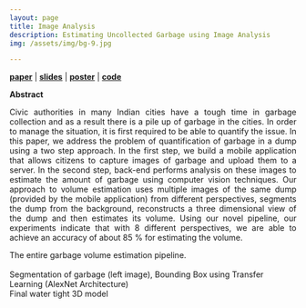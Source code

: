 ```yaml
---
layout: page
title: Image Analysis
description: Estimating Uncollected Garbage using Image Analysis
img: /assets/img/bg-9.jpg

---
```

<p>
<a target="_blank" href="/assets/papers/image-analysis.pdf"><strong>paper</strong></a> | <a target="_blank" href="/assets/slides/3d_ppt.pdf"><strong>slides</strong></a> | <a target="_blank" href="/assets/slides/3d_poster.pdf"><strong>poster</strong></a> | <a target="_blank" href="https://github.com/susheels/swachh_bharat"><strong>code</strong></a> 
</p>
<strong>Abstract</strong>

<p align="justify">
    Civic authorities in many Indian cities have a tough time in garbage collection and as a result there is a pile up of garbage in the cities. In order to manage the situation, it is first required to be able to quantify the issue. In this paper, we address the problem of quantification of garbage in a dump using a two step approach. In the first step, we build a mobile application that allows citizens to capture images of garbage and upload them to a server. In the second step, back-end performs analysis on these images to estimate the amount of garbage using computer vision techniques. Our approach to volume estimation uses multiple images of the same dump (provided by the mobile application) from different perspectives, segments the dump from the background, reconstructs a three dimensional view of the dump and then estimates its volume. Using our novel pipeline, our experiments indicate that with 8 different perspectives, we are able to achieve an accuracy of about 85 % for estimating the volume.

</p>
<div class="img_row">
    <img class="col three" src="{{ site.baseurl }}/assets/img/3d.png" alt="" title="Pipeline"/>
</div>
<div class="col three caption">
    The entire garbage volume estimation pipeline.
</div>


<div class="img_row">
    <img class="col one" src="{{ site.baseurl }}/assets/img/3d_seg.png" alt="" title="example image"/>
    <img class="col two" src="{{ site.baseurl }}/assets/img/3d_seg2.png" alt="" title="example image"/>
</div>
<div class="col three caption">
    Segmentation of garbage (left image), Bounding Box using Transfer Learning (AlexNet Architecture)
</div>



<div class="img_row">
    <img class="col two" src="{{ site.baseurl }}/assets/img/3d_seg3.png" alt="" title="example image"/>
</div>
<div class="col two caption">Final water tight 3D model</div>